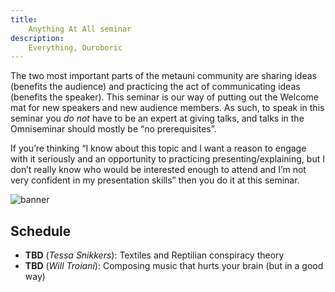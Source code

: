 ```yaml
---
title:
    Anything At All seminar
description:
    Everything, Ouroboric
---
```


The two most important parts of the metauni community are sharing ideas (benefits the audience) and practicing the act of communicating ideas (benefits the speaker). This seminar is our way of putting out the Welcome mat for new speakers and new audience members. As such, to speak in this seminar you *do not* have to be an expert at giving talks, and talks in the Omniseminar should mostly be “no prerequisites”.

If you’re thinking “I know about this topic and I want a reason to engage with it seriously and an opportunity to practicing presenting/explaining, but I don’t really know who would be interested enough to attend and I’m not very confident in my presentation skills” then you do it at this seminar.

![banner](https://user-images.githubusercontent.com/320329/208764469-938ea10b-c3da-4f90-823a-4c7415be99e6.png)

## Schedule

* **TBD** (*Tessa Snikkers*): Textiles and Reptilian conspiracy theory
* **TBD** (*Will Troiani*): Composing music that hurts your brain (but in a good way)

